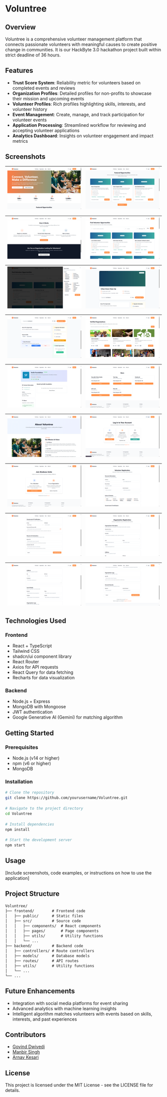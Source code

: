 # Voluntree
<!-- 
<p align="center">
  <img src="frontend/public/logo.png" alt="Voluntree Logo" width="200" />
</p> -->

## Overview
Voluntree is a comprehensive volunteer management platform that connects passionate volunteers with meaningful causes to create positive change in communities. It is our HackByte 3.0 hackathon project built within strict deadline of 36 hours.
 <!-- The platform uses AI-powered matching to ensure the right volunteers are paired with the right opportunities, creating more impactful volunteer experiences. -->

## Features
<!-- - **AI-Powered Matching**: Intelligent algorithm matches volunteers with events based on skills, interests, and past experiences -->
- **Trust Score System**: Reliability metric for volunteers based on completed events and reviews
- **Organization Profiles**: Detailed profiles for non-profits to showcase their mission and upcoming events
- **Volunteer Profiles**: Rich profiles highlighting skills, interests, and volunteer history
- **Event Management**: Create, manage, and track participation for volunteer events
- **Application Processing**: Streamlined workflow for reviewing and accepting volunteer applications
- **Analytics Dashboard**: Insights on volunteer engagement and impact metrics

## Screenshots
| ![Screenshot 1](./screenshots/Screenshot%20(2283).png) | ![Screenshot 2](./screenshots/Screenshot%20(2284).png) |
|---|---|


| ![Screenshot 3](./screenshots/Screenshot%20(2285).png) | ![Screenshot 4](./screenshots/Screenshot%20(2286).png) |
|---|---|


| ![Screenshot 5](./screenshots/Screenshot%20(2287).png) | ![Screenshot 6](./screenshots/Screenshot%20(2299).png) |
|---|---|

| ![Screenshot 7](./screenshots/Screenshot%20(2300).png) | ![Screenshot 8](./screenshots/Screenshot%20(2288).png) |
|---|---|


| ![Screenshot 9](./screenshots/Screenshot%20(2298).png) | ![Screenshot 10](./screenshots/Screenshot%20(2289).png) |
|---|---|

| ![Screenshot 11](./screenshots/Screenshot%20(2290).png) | ![Screenshot 12](./screenshots/Screenshot%20(2291).png) |
|---|---|


| ![Screenshot 13](./screenshots/Screenshot%20(2292).png) | ![Screenshot 14](./screenshots/Screenshot%20(2293).png) |
|---|---|


| ![Screenshot 15](./screenshots/Screenshot%20(2294).png) | ![Screenshot 16](./screenshots/Screenshot%20(2295).png) |
|---|---|


| ![Screenshot 17](./screenshots/Screenshot%20(2296).png) | ![Screenshot 18](./screenshots/Screenshot%20(2297).png) |
|---|---|


## Technologies Used
### Frontend
- React + TypeScript
- Tailwind CSS
- shadcn/ui component library
- React Router
- Axios for API requests
- React Query for data fetching
- Recharts for data visualization

### Backend
- Node.js + Express
- MongoDB with Mongoose
- JWT authentication
- Google Generative AI (Gemini) for matching algorithm

## Getting Started

### Prerequisites
- Node.js (v14 or higher)
- npm (v6 or higher)
- MongoDB

### Installation
```bash
# Clone the repository
git clone https://github.com/yourusername/Voluntree.git

# Navigate to the project directory
cd Voluntree

# Install dependencies
npm install

# Start the development server
npm start
```

## Usage
[Include screenshots, code examples, or instructions on how to use the application]

## Project Structure
```
Voluntree/
├── frontend/        # Frontend code
│   ├── public/      # Static files
│   ├── src/         # Source code
│   │   ├── components/  # React components
│   │   ├── pages/       # Page components
│   │   ├── utils/       # Utility functions
│   │   └── ...
├── backend/         # Backend code
│   ├── controllers/ # Route controllers
│   ├── models/      # Database models
│   ├── routes/      # API routes
│   ├── utils/       # Utility functions
│   └── ...
└── ...
```

## Future Enhancements
<!-- - Mobile application for on-the-go volunteer management -->
- Integration with social media platforms for event sharing
- Advanced analytics with machine learning insights
- Intelligent algorithm matches volunteers with events based on skills, interests, and past experiences

## Contributors
- [Govind Dwivedi](https://github.com/govinddwivedi-git)
- [Manbir Singh](https://github.com/ManbirS07)
- [Arnav Kesari](https://github.com/Arnavkesari)
<!-- - [Aman Raghuwanshi](https://github.com/govinddwivedi-git) -->

## License
This project is licensed under the MIT License - see the LICENSE file for details.
